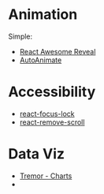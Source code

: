 # Animation
Simple:
- [React Awesome Reveal](https://react-awesome-reveal.morello.dev/)
- [AutoAnimate](https://auto-animate.formkit.com/)

# Accessibility
- [react-focus-lock](https://www.npmjs.com/package/react-focus-lock)
- [react-remove-scroll](https://www.npmjs.com/package/react-remove-scroll)

# Data Viz
- [Tremor - Charts](https://www.tremor.so/)
- 